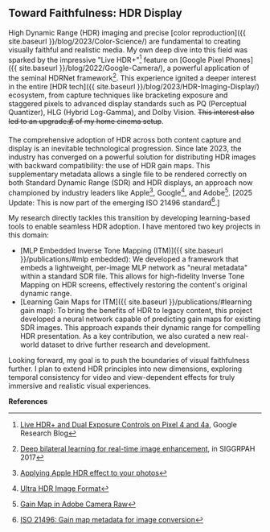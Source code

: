 ##  Toward Faithfulness: HDR Display

High Dynamic Range (HDR) imaging and precise [color reproduction]({{ site.baseurl }}/blog/2023/Color-Science/) are fundamental to creating visually faithful and realistic media. My own deep dive into this field was sparked by the impressive "Live HDR+"[^live-hdr] feature on [Google Pixel Phones]({{ site.baseurl }}/blog/2022/Google-Camera/), a powerful application of the seminal HDRNet framework[^HDRNet]. This experience ignited a deeper interest in the entire [HDR tech]({{ site.baseurl }}/blog/2023/HDR-Imaging-Display/) ecosystem, from capture techniques like bracketing exposure and staggered pixels to advanced display standards such as PQ (Perceptual Quantizer), HLG (Hybrid Log-Gamma), and Dolby Vision. ~~This interest also led to an upgrade💰 of my home cinema setup~~.

The comprehensive adoption of HDR across both content capture and display is an inevitable technological progression. Since late 2023, the industry has converged on a powerful solution for distributing HDR images with backward compatibility: the use of HDR gain maps. This supplementary metadata allows a single file to be rendered correctly on both Standard Dynamic Range (SDR) and HDR displays, an approach now championed by industry leaders like Apple[^Apple], Google[^Google], and Adobe[^Adobe]. [2025 Update: This is now part of the emerging ISO 21496 standard[^ISO21496].]

My research directly tackles this transition by developing learning-based tools to enable seamless HDR adoption. I have mentored two key projects in this domain:
- [MLP Embedded Inverse Tone Mapping (ITM)]({{ site.baseurl }}/publications/#mlp embedded): We developed a framework that embeds a lightweight, per-image MLP network as "neural metadata" within a standard SDR file. This allows for high-fidelity Inverse Tone Mapping on HDR screens, effectively restoring the content's original dynamic range.
- [Learning Gain Maps for ITM]({{ site.baseurl }}/publications/#learning gain map): To bring the benefits of HDR to legacy content, this project developed a neural network capable of predicting gain maps for existing SDR images. This approach expands their dynamic range for compelling HDR presentation. As a key contribution, we also curated a new real-world dataset to drive further research and development.

Looking forward, my goal is to push the boundaries of visual faithfulness further. I plan to extend HDR principles into new dimensions, exploring temporal consistency for video and view-dependent effects for truly immersive and realistic visual experiences.


**References**

[^live-hdr]: [Live HDR+ and Dual Exposure Controls on Pixel 4 and 4a](https://research.google/blog/live-hdr-and-dual-exposure-controls-on-pixel-4-and-4a/), Google Research Blog
[^HDRNet]: [Deep bilateral learning for real-time image enhancement](https://groups.csail.mit.edu/graphics/hdrnet/), in SIGGRPAH 2017
[^Google]: [Ultra HDR Image Format](https://developer.android.com/media/platform/hdr-image-format)
[^Apple]: [Applying Apple HDR effect to your photos](https://developer.apple.com/documentation/appkit/applying-apple-hdr-effect-to-your-photos)
[^Adobe]: [Gain Map in Adobe Camera Raw](https://helpx.adobe.com/camera-raw/using/gain-map.html)
[^ISO21496]: [ISO 21496: Gain map metadata for image conversion](https://www.iso.org/standard/86775.html)